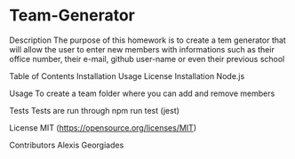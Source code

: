 # Team-Generator

Description
The purpose of this homework is to create a tem generator that will allow the user to enter new members with informations such as their office number, their e-mail, github user-name or even their previous school

Table of Contents
Installation
Usage
License
Installation
Node.js

Usage
To create a team folder where you can add and remove members

Tests
Tests are run through npm run test (jest)

License
MIT (https://opensource.org/licenses/MIT)

Contributors
Alexis Georgiades


